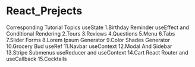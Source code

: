 # React_Prejects
Corresponding Tutorial Topics
useState
1.Birthday Reminder
useEffect and Conditional Rendering
2.Tours
3.Reviews
4.Questions
5.Menu
6.Tabs
7.Slider
Forms
8.Lorem Ipsum Generator
9.Color Shades Generator
10.Grocery Bud
useRef
11.Navbar
useContext
12.Modal And Sidebar
13.Stripe Submenus
useReducer and useContext
14.Cart
React Router and useCallback
15.Cocktails
